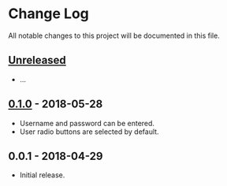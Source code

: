 # Change Log
All notable changes to this project will be documented in this file.

## [Unreleased]
- ...

## [0.1.0] - 2018-05-28
- Username and password can be entered.
- User radio buttons are selected by default.

## 0.0.1 - 2018-04-29
- Initial release.

[Unreleased]: https://github.com/Crayon2000/GitConduit/compare/v0.1.0...HEAD
[0.1.0]: https://github.com/Crayon2000/GitConduit/compare/v0.0.1...v0.1.0

